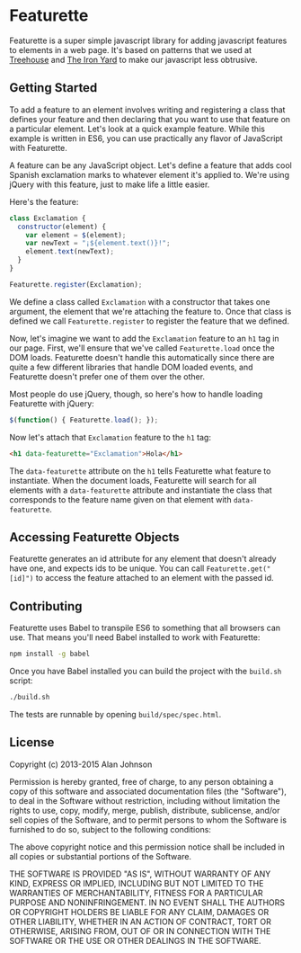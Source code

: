 Featurette
=====

Featurette is a super simple javascript library for adding javascript features to
elements in a web page. It's based on patterns that we used at
[Treehouse](http://teamtreehouse.com) and [The Iron Yard](http://theironyard.com)
to make our javascript less obtrusive.

Getting Started
----

To add a feature to an element involves writing and registering a class that defines
your feature and then declaring that you want to use that feature on a
particular element. Let's look at a quick example feature. While this
example is written in ES6, you can use practically any flavor of JavaScript
with Featurette.

A feature can be any JavaScript object. Let's define a feature that adds
cool Spanish exclamation marks to whatever element it's applied to.
We're using jQuery with this feature, just to make life a little easier.

Here's the feature:

```javascript
class Exclamation {
  constructor(element) {
    var element = $(element);
    var newText = "¡${element.text()}!";
    element.text(newText);
  }
}

Featurette.register(Exclamation);
```

We define a class called `Exclamation` with a constructor that takes one
argument, the element that we're attaching the feature to. Once that
class is defined we call `Featurette.register` to register the feature
that we defined.

Now, let's imagine we want to add the `Exclamation` feature to an `h1`
tag in our page. First, we'll ensure that we've called `Featurette.load` once
the DOM loads. Featurette doesn't handle this automatically since there are
quite a few different libraries that handle DOM loaded events, and Featurette
doesn't prefer one of them over the other.

Most people do use jQuery, though, so here's how to handle loading
Featurette with jQuery:

```javascript
$(function() { Featurette.load(); });
```

Now let's attach that `Exclamation` feature to the `h1` tag:

```html
<h1 data-featurette="Exclamation">Hola</h1>
```

The `data-featurette` attribute on the `h1` tells Featurette what
feature to instantiate. When the document loads, Featurette will
search for all elements with a `data-featurette` attribute and
instantiate the class that corresponds to the feature name given on that
element with `data-featurette`.

Accessing Featurette Objects
-----
Featurette generates an id attribute for any element that doesn't already have
one, and expects ids to be unique. You can call `Featurette.get("[id]")` to
access the feature attached to an element with the passed id.

Contributing
----
Featurette uses Babel to transpile ES6 to something that all browsers can
use. That means you'll need Babel installed to work with Featurette:

```sh
npm install -g babel
```

Once you have Babel installed you can build the project with the `build.sh` script:

```sh
./build.sh
```

The tests are runnable by opening `build/spec/spec.html`.

License
----

Copyright (c) 2013-2015 Alan Johnson

Permission is hereby granted, free of charge, to any person obtaining a copy of this software and associated documentation files (the "Software"), to deal in the Software without restriction, including without limitation the rights to use, copy, modify, merge, publish, distribute, sublicense, and/or sell copies of the Software, and to permit persons to whom the Software is furnished to do so, subject to the following conditions:

The above copyright notice and this permission notice shall be included in all copies or substantial portions of the Software.

THE SOFTWARE IS PROVIDED "AS IS", WITHOUT WARRANTY OF ANY KIND, EXPRESS OR IMPLIED, INCLUDING BUT NOT LIMITED TO THE WARRANTIES OF MERCHANTABILITY, FITNESS FOR A PARTICULAR PURPOSE AND NONINFRINGEMENT. IN NO EVENT SHALL THE AUTHORS OR COPYRIGHT HOLDERS BE LIABLE FOR ANY CLAIM, DAMAGES OR OTHER LIABILITY, WHETHER IN AN ACTION OF CONTRACT, TORT OR OTHERWISE, ARISING FROM, OUT OF OR IN CONNECTION WITH THE SOFTWARE OR THE USE OR OTHER DEALINGS IN THE SOFTWARE.
